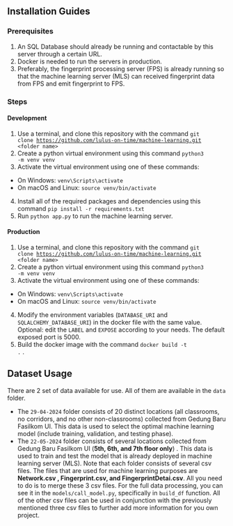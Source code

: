 ## Installation Guides

### Prerequisites
1. An SQL Database should already be running and contactable by this server through a certain URL.
2. Docker is needed to run the servers in production.
3. Preferably, the fingerprint processing server (FPS) is already running so that the machine learning server (MLS) can received fingerprint data from FPS and emit fingerprint to FPS.
### Steps
#### Development
1. Use a terminal, and clone this repository with the command <code>git clone https://github.com/lulus-on-time/machine-learning.git \<folder name></code>
2. Create a python virtual environment using this command <code>python3 -m venv venv</code>
3. Activate the virtual environment using one of these commands:
- On Windows: <code>venv\Scripts\activate</code>
- On macOS and Linux: <code>source venv/bin/activate</code>
4. Install all of the required packages and dependencies using this command <code>pip install -r requirements.txt</code>
5. Run <code>python app.py</code> to run the machine learning server.
#### Production
1. Use a terminal, and clone this repository with the command <code>git clone https://github.com/lulus-on-time/machine-learning.git \<folder name></code>
2. Create a python virtual environment using this command <code>python3 -m venv venv</code>
3. Activate the virtual environment using one of these commands:
- On Windows: <code>venv\Scripts\activate</code>
- On macOS and Linux: <code>source venv/bin/activate</code>
4. Modify the environment variables (<code>DATABASE_URI</code> and <code>SQLALCHEMY_DATABASE_URI</code>) in the docker file with the same value. Optional: edit the <code>LABEL</code> and <code>EXPOSE</code> according to your needs. The default exposed port is 5000.
5. Build the docker image with the command <code>docker build -t .</code> .

## Dataset Usage
There are 2 set of data available for use. All of them are available in the <code>data</code> folder. 
- The <code>29-04-2024</code> folder consists of 20 distinct locations (all classrooms, no corridors, and no other non-classrooms) collected from Gedung Baru Fasilkom UI. This data is used to select the optimal machine learning model (include training, validation, and testing phase).
- The <code>22-05-2024</code> folder consists of several locations collected from Gedung Baru Fasilkom UI (**5th, 6th, and 7th floor only**) . This data is used to train and test the model that is already deployed in machine learning server (MLS).
Note that each folder consists of several csv files. The files that are used for machine learning purposes are **Network.csv , Fingerprint.csv, and FingerprintDetai.csv**. All you need to do is to merge these 3 csv files. For the full data processing, you can see it in the <code>models/call_model.py</code>, specifically in <code>build_df</code> function. All of the other csv files can be used in conjunction with the previously mentioned three csv files to further add more information for you own project.

